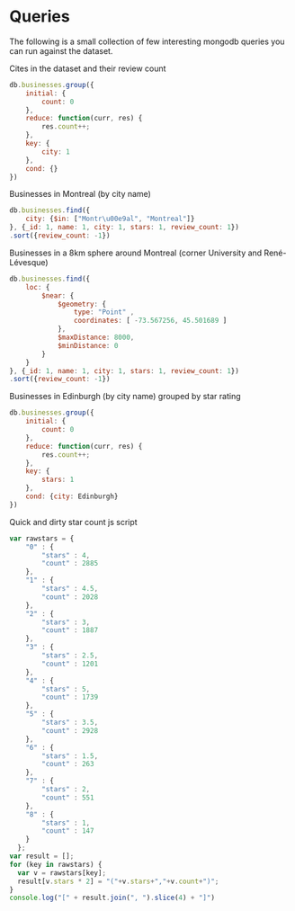 # Queries

The following is a small collection of few interesting mongodb queries you can
run against the dataset.

Cites in the dataset and their review count

```javascript
db.businesses.group({
    initial: {
        count: 0
    },
    reduce: function(curr, res) {
        res.count++;
    },
    key: {
        city: 1
    },
    cond: {}
})
```

Businesses in Montreal (by city name)

```javascript
db.businesses.find({
    city: {$in: ["Montr\u00e9al", "Montreal"]}
}, {_id: 1, name: 1, city: 1, stars: 1, review_count: 1})
.sort({review_count: -1})
```

Businesses in a 8km sphere around Montreal (corner University and René-Lévesque)

```javascript
db.businesses.find({
    loc: {
        $near: {
            $geometry: {
                type: "Point" ,
                coordinates: [ -73.567256, 45.501689 ]
            },
            $maxDistance: 8000,
            $minDistance: 0
        }
    }
}, {_id: 1, name: 1, city: 1, stars: 1, review_count: 1})
.sort({review_count: -1})
```

Businesses in Edinburgh (by city name) grouped by star rating

```javascript
db.businesses.group({
    initial: {
        count: 0
    },
    reduce: function(curr, res) {
        res.count++;
    },
    key: {
        stars: 1
    },
    cond: {city: Edinburgh}
})
```

Quick and dirty star count js script

```javascript
var rawstars = {
    "0" : {
        "stars" : 4,
        "count" : 2885
    },
    "1" : {
        "stars" : 4.5,
        "count" : 2028
    },
    "2" : {
        "stars" : 3,
        "count" : 1887
    },
    "3" : {
        "stars" : 2.5,
        "count" : 1201
    },
    "4" : {
        "stars" : 5,
        "count" : 1739
    },
    "5" : {
        "stars" : 3.5,
        "count" : 2928
    },
    "6" : {
        "stars" : 1.5,
        "count" : 263
    },
    "7" : {
        "stars" : 2,
        "count" : 551
    },
    "8" : {
        "stars" : 1,
        "count" : 147
    }
  };
var result = [];
for (key in rawstars) {
  var v = rawstars[key];
  result[v.stars * 2] = "("+v.stars+","+v.count+")";
}
console.log("[" + result.join(", ").slice(4) + "]")
```
